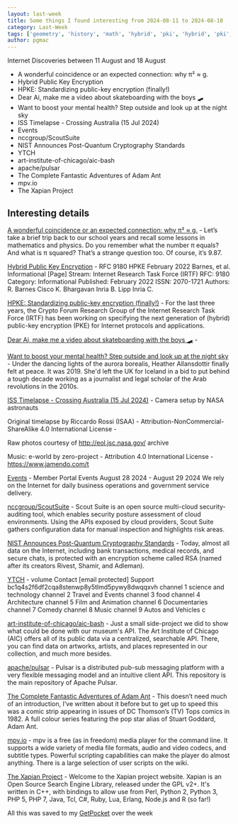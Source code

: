 ```yaml
---
layout: last-week
title: Some things I found interesting from 2024-08-11 to 2024-08-18
category: Last-Week
tags: ['geometry', 'history', 'math', 'hybrid', 'pki', 'hybrid', 'pki', 'ai', 'video', 'mental health', 'night', 'skywatching', 'australia', 'iss', 'orbit', 'space', 'security', 'training', 'cloud', 'multi-vendor', 'open source', 'security', 'encryption', 'internet', 'standard', 'media', 'youtube', 'art', 'ascii', 'apache', 'open source', 'comic', 'music', 'cli', 'free', 'open source', 'play', 'video', 'open source', 'search']
author: pgmac
---
```


Internet Discoveries between 11 August and 18 August
- A wonderful coincidence or an expected connection: why π² ≈ g.
- Hybrid Public Key Encryption
- HPKE: Standardizing public-key encryption (finally!)
- Dear Ai, make me a video about skateboarding with the boys 🛹
- Want to boost your mental health? Step outside and look up at the night sky
- ISS Timelapse - Crossing Australia (15 Jul 2024)
- Events
- nccgroup/ScoutSuite
- NIST Announces Post-Quantum Cryptography Standards
- YTCH
- art-institute-of-chicago/aic-bash
- apache/pulsar
- The Complete Fantastic Adventures of Adam Ant
- mpv.io
- The Xapian Project

## Interesting details

<a name='A wonderful coincidence or an expected connection: why π² ≈ g.'>[A wonderful coincidence or an expected connection: why π² ≈ g.](https://tourmaline-axolotl-9f9d87.netlify.app/blog/91)</a> - Let’s take a brief trip back to our school years and recall some lessons in mathematics and physics. Do you remember what the number π equals? And what is π squared? That’s a strange question too. Of course, it’s 9.87.

<a name='Hybrid Public Key Encryption'>[Hybrid Public Key Encryption](https://www.rfc-editor.org/rfc/rfc9180.html)</a> - RFC 9180 HPKE February 2022 Barnes, et al. Informational [Page] Stream: Internet Research Task Force (IRTF) RFC: 9180 Category: Informational Published: February 2022 ISSN: 2070-1721 Authors: R. Barnes Cisco K. Bhargavan Inria B. Lipp Inria C.

<a name='HPKE: Standardizing public-key encryption (finally!)'>[HPKE: Standardizing public-key encryption (finally!)](https://blog.cloudflare.com/hybrid-public-key-encryption)</a> - For the last three years, the Crypto Forum Research Group of the Internet Research Task Force (IRTF) has been working on specifying the next generation of (hybrid) public-key encryption (PKE) for Internet protocols and applications.

<a name='Dear Ai, make me a video about skateboarding with the boys 🛹'>[Dear Ai, make me a video about skateboarding with the boys 🛹](https://www.youtube.com/watch?v=NBYa0cTEyBc)</a> - 

<a name='Want to boost your mental health? Step outside and look up at the night sky'>[Want to boost your mental health? Step outside and look up at the night sky](https://www.abc.net.au/news/health/2024-08-11/stargazing-and-mental-health-night-sky-can-boost-your-wellbeing/104177006)</a> - Under the dancing lights of the aurora borealis, Heather Allansdottir finally felt at peace. It was 2019. She'd left the UK for Iceland in a bid to put behind a tough decade working as a journalist and legal scholar of the Arab revolutions in the 2010s.

<a name='ISS Timelapse - Crossing Australia (15 Jul 2024)'>[ISS Timelapse - Crossing Australia (15 Jul 2024)](https://youtu.be/ojbBLENz15s?si=6eWDP5gUyt_rqw3j)</a> - Camera setup by NASA astronauts

Original timelapse by Riccardo Rossi (ISAA) - Attribution-NonCommercial-ShareAlike 4.0 International License -

Raw photos courtesy of http://eol.jsc.nasa.gov/ archive

Music: e-world by zero-project - Attribution 4.0 International License -
https://www.jamendo.com/t

<a name='Events'>[Events](https://auscert.org.au/resources/events/)</a> - Member Portal Events August 28 2024 - August 29 2024 We rely on the Internet for daily business operations and government service delivery.

<a name='nccgroup/ScoutSuite'>[nccgroup/ScoutSuite](https://github.com/nccgroup/ScoutSuite)</a> - Scout Suite is an open source multi-cloud security-auditing tool, which enables security posture assessment of cloud environments. Using the APIs exposed by cloud providers, Scout Suite gathers configuration data for manual inspection and highlights risk areas.

<a name='NIST Announces Post-Quantum Cryptography Standards'>[NIST Announces Post-Quantum Cryptography Standards](https://spectrum.ieee.org/post-quantum-cryptography-2668949802)</a> - Today, almost all data on the Internet, including bank transactions, medical records, and secure chats, is protected with an encryption scheme called RSA (named after its creators Rivest, Shamir, and Adleman).

<a name='YTCH'>[YTCH](https://ytch.xyz/)</a> - volume Contact [email protected] Support bc1q4s2f6df2cqa8stenwp8y5tlmd5pywy8dwqqxvh channel 1 science and technology channel 2 Travel and Events channel 3 food channel 4 Architecture channel 5 Film and Animation channel 6 Documentaries channel 7 Comedy channel 8 Music channel 9 Autos and Vehicles c

<a name='art-institute-of-chicago/aic-bash'>[art-institute-of-chicago/aic-bash](https://github.com/art-institute-of-chicago/aic-bash)</a> - Just a small side-project we did to show what could be done with our museum's API. The Art Institute of Chicago (AIC) offers all of its public data via a centralized, searchable API. There, you can find data on artworks, artists, and places represented in our collection, and much more besides.

<a name='apache/pulsar'>[apache/pulsar](https://github.com/apache/pulsar)</a> - Pulsar is a distributed pub-sub messaging platform with a very flexible messaging model and an intuitive client API. This repository is the main repository of Apache Pulsar.

<a name='The Complete Fantastic Adventures of Adam Ant'>[The Complete Fantastic Adventures of Adam Ant](https://globalvariables.net/2023/09/28/the-complete-fantastic-adventures-of-adam-ant/)</a> - This doesn’t need much of an introduction, I’ve written about it before but to get up to speed this was a comic strip appearing in issues of DC Thomson’s (TV) Tops comics in 1982. A full colour series featuring the pop star alias of Stuart Goddard, Adam Ant.

<a name='mpv.io'>[mpv.io](https://mpv.io/)</a> - mpv is a free (as in freedom) media player for the command line. It supports a wide variety of media file formats, audio and video codecs, and subtitle types. Powerful scripting capabilities can make the player do almost anything. There is a large selection of user scripts on the wiki.

<a name='The Xapian Project'>[The Xapian Project](https://xapian.org/)</a> - Welcome to the Xapian project website. Xapian is an Open Source Search Engine Library, released under the GPL v2+. It's written in C++, with bindings to allow use from Perl, Python 2, Python 3, PHP 5, PHP 7, Java, Tcl, C#, Ruby, Lua, Erlang, Node.js and R (so far!)

All this was saved to my [GetPocket](https://getpocket.com/) over the week